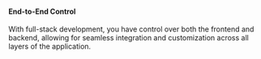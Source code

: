 #### End-to-End Control
With full-stack development, you have control over both the frontend and backend, allowing for seamless integration and customization across all layers of the application.